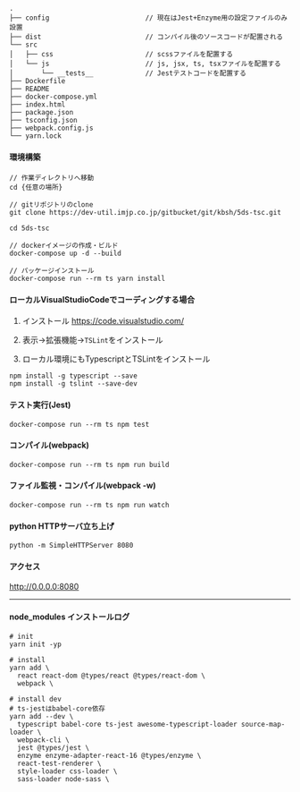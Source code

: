 ```
.
├── config                        // 現在はJest+Enzyme用の設定ファイルのみ設置
├── dist                          // コンパイル後のソースコードが配置される
└── src
│   ├── css                       // scssファイルを配置する
│   └── js                        // js, jsx, ts, tsxファイルを配置する
│       └── __tests__             // Jestテストコードを配置する
├── Dockerfile
├── README
├── docker-compose.yml
├── index.html
├── package.json
├── tsconfig.json
├── webpack.config.js
└── yarn.lock
```

#### 環境構築
```
// 作業ディレクトリへ移動
cd {任意の場所}

// gitリポジトリのclone
git clone https://dev-util.imjp.co.jp/gitbucket/git/kbsh/5ds-tsc.git

cd 5ds-tsc

// dockerイメージの作成・ビルド
docker-compose up -d --build

// パッケージインストール
docker-compose run --rm ts yarn install
```

#### ローカルVisualStudioCodeでコーディングする場合

1. インストール
https://code.visualstudio.com/

2. 表示→拡張機能→`TSLint`をインストール

3. ローカル環境にもTypescriptとTSLintをインストール

```
npm install -g typescript --save
npm install -g tslint --save-dev
```


#### テスト実行(Jest)
```
docker-compose run --rm ts npm test
```

#### コンパイル(webpack)
```
docker-compose run --rm ts npm run build
```

#### ファイル監視・コンパイル(webpack -w)
```
docker-compose run --rm ts npm run watch
```

#### python HTTPサーバ立ち上げ
```
python -m SimpleHTTPServer 8080
```

#### アクセス
http://0.0.0.0:8080

* * *

#### node_modules インストールログ
```
# init
yarn init -yp

# install
yarn add \
  react react-dom @types/react @types/react-dom \
  webpack \

# install dev
# ts-jestはbabel-core依存
yarn add --dev \
  typescript babel-core ts-jest awesome-typescript-loader source-map-loader \
  webpack-cli \
  jest @types/jest \
  enzyme enzyme-adapter-react-16 @types/enzyme \
  react-test-renderer \
  style-loader css-loader \
  sass-loader node-sass \
```

